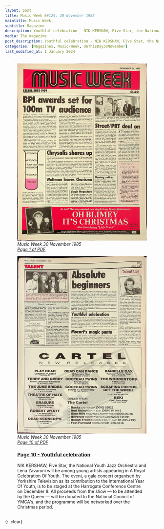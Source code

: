 ```yaml
---
layout: post
title: Music Week &#124; 30 November 1985
maintitle: Music Week
subtitle: Magazine
description: Youthful celebration - NIK KERSHAW, Five Star, the National Youth Jazz Orchestra and Lena Zavaroni.
media: The magazine
post_description: Youthful celebration - NIK KERSHAW, Five Star, the National Youth Jazz Orchestra and Lena Zavaroni.
categories: [Magazines, Music-Week, OnThisDay30November]
last_modified_at: 1 January 2024
---
```


<figure class="fig1">
<a href="/assets/images/magazines/1985-11-30-Music-Week-fc.png"><img src="/assets/images/magazines/1985-11-30-Music-Week-fc.png" class="full-width zoom-in" /></a>
<cite>Music Week 30 November 1985<br /><a class="external-link" href="https://www.worldradiohistory.com/UK/Music-Week/1985/Music-Week-1985-11-30.pdf">Page 1 of PDF</a></cite>
</figure>

<figure class="fig2">
<a href="/assets/images/magazines/1985-11-30-Music-Week-page-10.png"><img src="/assets/images/magazines/1985-11-30-Music-Week-page-10.png" class="full-width zoom-in" /></a>
<cite>Music Week 30 November 1985<br /><a class="external-link" href="https://www.worldradiohistory.com/UK/Music-Week/1985/Music-Week-1985-11-30.pdf#page=10">Page 10 of PDF</a></cite>
</figure>

<figure class="fig3">
<h3 id="page-10"><a href="#page-10">Page 10 - Youthful celebration</a></h3>
NIK KERSHAW, Five Star, the National Youth Jazz Orchestra and Lena Zavaroni will be among young artists appearing in A Royal Celebration Of Youth. The event, a gala concert organised by Yorkshire Television as its contribution to the International Year Of Youth, is to be staged at the Harrogate Conference Centre on December 8. All proceeds from the show — to be attended by the Queen — will be donated to the National Council of YMCA's, and the programme will be networked over the Christmas period.
</figure>

<br />{: .clear}


